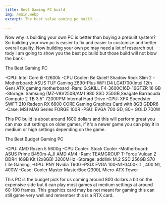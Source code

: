 ```yaml
---
title: Best Gaming PC build
img: /main.webp
excerpt: The best value gaming pc build...

--- 
```

 
  Now why is building your own PC is better than buying a prebuilt system? So building your own pc is 
easier to fix and easier to customize and better overall quality. Now building your own pc may need
a lot of research but tody I am going to show you the best pc build but those build will not blow the bank :

 The Best Gaming PC

 -CPU: Intel Core i5-12600k
 -CPU Cooler: Be Quiet! Shadow Rock Slim 2
 -Motherboard: ASUS TUF Gaming Z690-Plus WiFi D4 LGA1700(Intel 12th Gen) ATX gaming motherboard
 -Ram: G.SKILL F4-3600C16D-16GTZR 16 GB
 -Storage: Samsung (MZ-V8V250B/AM) 980 SSD 250GB,Seagate Barracuda Compute 2 TB 3.5" 7200RPM Internal Hard Drive
 -GPU: XFX Speedster SWFT 210 Radeon RX 6600 CORE Gaming Graphics Card with 8GB GDDR6
 -Case: MSI MAG Series FORGE 100R
 -PSU: EVGA 700 GD, 80+ GOLD 700W
 
   This PC build is about around 1600 dollars and this will perform great you can max out settings on older games, if
  it's a newer game you can play it in medium or high settings depending on the game.
 
  The Best Budget Gaming PC
 
  -CPU: AMD Ryzen 5 5600g
  -CPU Cooler: Stock Cooler
  -Motherboard: ASUS Prime B450m-A_II AMD AM4
  -Ram: TEAMGROUP T-Force Vulcan Z DDR4 16GB Kit (2x8GB) 3200MHz
  -Storage: addlink M.2 SSD 256GB S70 Lite Gaming,
  -GPU: PNY Nvidia T600
  -PSU: EVGA 100-N1-0400-L1 , 400 N1, 400W
  -Case: Cooler Master MasterBox Q300L Micro-ATX Tower
  
  This PC is the budget pick for us coming around 800 dollars a bit on the expensive side but it can play
 most games at medium settings at around 60-100 frames. This graphics card may be not meant for gaming 
 this can still game very well and remember this is a RTX card. 
 
